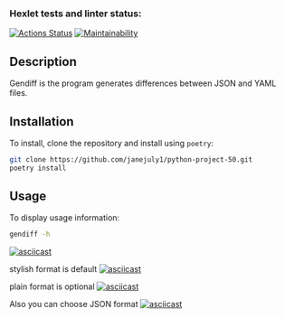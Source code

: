 ### Hexlet tests and linter status:
[![Actions Status](https://github.com/janejuly1/python-project-50/actions/workflows/hexlet-check.yml/badge.svg)](https://github.com/janejuly1/python-project-50/actions)
[![Maintainability](https://api.codeclimate.com/v1/badges/f541d31e49d5880a528d/maintainability)](https://codeclimate.com/github/janejuly1/python-project-50/maintainability)

## Description
Gendiff is the program generates differences between JSON and YAML files.

## Installation

To install, clone the repository and install using `poetry`:

```sh
git clone https://github.com/janejuly1/python-project-50.git
poetry install
```

## Usage

To display usage information:
```sh
gendiff -h
```

[![asciicast](https://asciinema.org/a/qLH2fw6j0N0qwQisOjEYcRSto.svg)](https://asciinema.org/a/qLH2fw6j0N0qwQisOjEYcRSto)

stylish format is default
[![asciicast](https://asciinema.org/a/uchWjot3YAheI6NAY60K4E2tb.svg)](https://asciinema.org/a/uchWjot3YAheI6NAY60K4E2tb)

plain format is optional
[![asciicast](https://asciinema.org/a/Hur4i1xMIFAR82Di5NUqIIfd2.svg)](https://asciinema.org/a/Hur4i1xMIFAR82Di5NUqIIfd2)

Also you can choose JSON format
[![asciicast](https://asciinema.org/a/KU1eyz5ONe87Tl543BOHgfcl4.svg)](https://asciinema.org/a/KU1eyz5ONe87Tl543BOHgfcl4)
